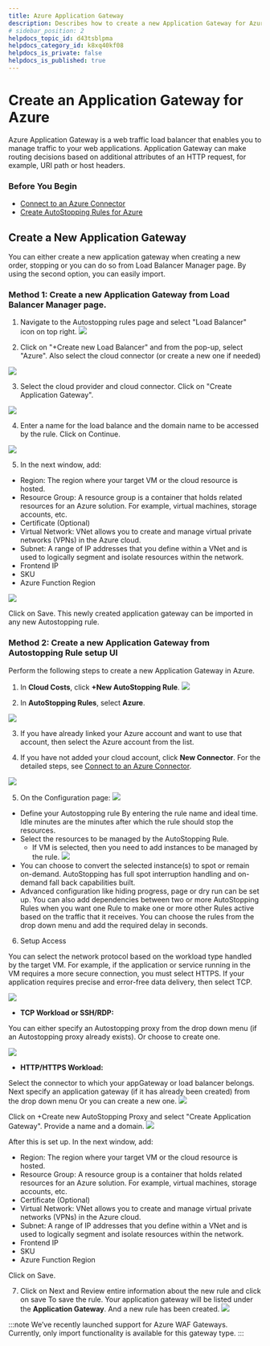 ```yaml
---
title: Azure Application Gateway 
description: Describes how to create a new Application Gateway for Azure.
# sidebar_position: 2
helpdocs_topic_id: d43tsblpma
helpdocs_category_id: k8xq40kf08
helpdocs_is_private: false
helpdocs_is_published: true
---
```

# Create an Application Gateway for Azure

Azure Application Gateway is a web traffic load balancer that enables you to manage traffic to your web applications. Application Gateway can make routing decisions based on additional attributes of an HTTP request, for example, URI path or host headers.

### Before You Begin

* [Connect to an Azure Connector](../1-add-connectors/add-azure-connector.md)
* [Create AutoStopping Rules for Azure](../4-create-auto-stopping-rules/create-auto-stopping-rules-for-azure.md)


## Create a New Application Gateway

You can either create a new application gateway when creating a new order, stopping or you can do so from Load Balancer Manager page. By using the second option, you can easily import.

### Method 1: Create a new Application Gateway from Load Balancer Manager page.

1. Navigate to the Autostopping rules page and select "Load Balancer" icon on top right.
![](./static/create-lb-1.png)

2. Click on "+Create new Load Balancer" and from the pop-up, select "Azure". Also select the cloud connector (or create a new one if needed)

![](./static/create-lb-2.png)

3. Select the cloud provider and cloud connector. Click on "Create Application Gateway".

![](./static/create-lb-3.png)

4. Enter a name for the load balance and the domain name to be accessed by the rule. Click on Continue.

![](./static/create-lb-4.png)

5. In the next window, add:
- Region: The region where your target VM or the cloud resource is hosted.
- Resource Group: A resource group is a container that holds related resources for an Azure solution. For example, virtual machines, storage accounts, etc.
- Certificate (Optional)
- Virtual Network: VNet allows you to create and manage virtual private networks (VPNs) in the Azure cloud. 
- Subnet: A range of IP addresses that you define within a VNet and is used to logically segment and isolate resources within the network.
- Frontend IP
- SKU
- Azure Function Region

![](./static/create-lb-5.png)

Click on Save.
This newly created application gateway can be imported in any new Autostopping rule. 


### Method 2: Create a new Application Gateway from Autostopping Rule setup UI

Perform the following steps to create a new Application Gateway in Azure.

1. In **Cloud Costs**, click **+New AutoStopping Rule**.
![](./static/create-lb-6.png)

2. In **AutoStopping Rules**, select **Azure**. 
   
![](./static/create-lb-7.png)

3. If you have already linked your Azure account and want to use that account, then select the Azure account from the list.

4. If you have not added your cloud account, click **New Connector**. For the detailed steps, see [Connect to an Azure Connector](../1-add-connectors/add-azure-connector.md).  

  ![](./static/create-an-application-gateway-for-azure-04.png)
  
5. On the Configuration page:
![](./static/create-lb-8.png)

- Define your Autostopping rule By entering the rule name and ideal time. Idle minutes are the minutes after which the rule should stop the resources.
- Select the resources to be managed by the AutoStopping Rule. 
  - If VM is selected, then you need to add instances to be managed by the rule. 
  ![](./static/create-lb-9.png)
- You can choose to convert the selected instance(s) to spot or remain on-demand. AutoStopping has full spot interruption handling and on-demand fall back capabilities built.
- Advanced configuration like hiding progress, page or dry run can be set up. You can also add dependencies between two or more AutoStopping Rules when you want one Rule to make one or more other Rules active based on the traffic that it receives. You can choose the rules from the drop down menu and add the required delay in seconds.

6. Setup Access

You can select the network protocol based on the workload type handled by the target VM. For example, if the application or service running in the VM requires a more secure connection, you must select HTTPS. If your application requires precise and error-free data delivery, then select TCP.

 ![](./static/create-lb-10.png)

- **TCP Workload or SSH/RDP:**

You can either specify an Autostopping proxy from the drop down menu (if an Autostopping proxy already exists). Or choose to create one.

 ![](./static/create-lb-11.png)

- **HTTP/HTTPS Workload:**

Select the connector to which your appGateway or load balancer belongs. Next specify an application gateway (if it has already been created) from the drop down menu Or you can create a new one.
 ![](./static/create-lb-12.png)

Click on +Create new AutoStopping Proxy and select "Create Application Gateway". Provide a name and a domain. 
 ![](./static/create-lb-13.png)

After this is set up. In the next window, add:
- Region: The region where your target VM or the cloud resource is hosted.
- Resource Group: A resource group is a container that holds related resources for an Azure solution. For example, virtual machines, storage accounts, etc.
- Certificate (Optional)
- Virtual Network: VNet allows you to create and manage virtual private networks (VPNs) in the Azure cloud. 
- Subnet: A range of IP addresses that you define within a VNet and is used to logically segment and isolate resources within the network.
- Frontend IP
- SKU
- Azure Function Region

Click on Save.

7. Click on Next and Review entire information about the new rule and click on save To save the rule. Your application gateway will be listed under the **Application Gateway**. And a new rule has been created.
 ![](./static/create-lb-14.png)

:::note
We’ve recently launched support for Azure WAF Gateways. Currently, only import functionality is available for this gateway type.
:::

